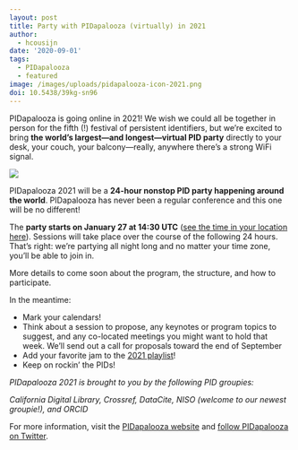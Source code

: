 ```yaml
---
layout: post
title: Party with PIDapalooza (virtually) in 2021
author:
  - hcousijn
date: '2020-09-01'
tags:
  - PIDapalooza
  - featured
image: /images/uploads/pidapalooza-icon-2021.png
doi: 10.5438/39kg-sn96
---
```

PIDapalooza is going online in 2021! We wish we could all be together in person for the fifth (!) festival of persistent identifiers, but we’re excited to bring **the world’s largest—and longest—virtual PID party** directly to your desk, your couch, your balcony—really, anywhere there’s a strong WiFi signal.

![](/images/uploads/pidapalooza2021-savedate-imagecard.png)

PIDapalooza 2021 will be a **24-hour nonstop PID party happening around the world**. PIDapalooza has never been a regular conference and this one will be no different!

The **party starts on January 27 at 14:30 UTC** ([see the time in your location here](https://www.timeanddate.com/worldclock/fixedtime.html?msg=PIDapalooza+2021&iso=20210127T1430)). Sessions will take place over the course of the following 24 hours. That’s right: we’re partying all night long and no matter your time zone, you’ll be able to join in.



More details to come soon about the program, the structure, and how to participate.



In the meantime:



* Mark your calendars!
* Think about a session to propose, any keynotes or program topics to suggest, and any co-located meetings you might want to hold that week. We’ll send out a call for proposals toward the end of September
* Add your favorite jam to the [2021 playlist](https://open.spotify.com/playlist/1qpTPRSq6fOf8W5lDOxXl4?si=763YuTtcRVS7_BHC-SWmeg)! 
* Keep on rockin’ the PIDs!

_PIDapalooza 2021 is brought to you by the following PID groupies:_

_California Digital Library, Crossref, DataCite, NISO (welcome to our newest groupie!), and ORCID_



For more information, visit the [PIDapalooza website](https://pidapalooza.org/) and [follow PIDapalooza on Twitter](https://twitter.com/pidapalooza).

